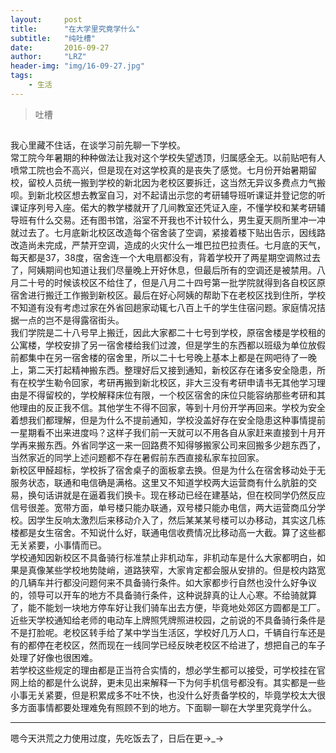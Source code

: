 ```yaml
---
layout:     post
title:      "在大学里究竟学什么"
subtitle:   "纯吐槽"
date:       2016-09-27
author:     "LRZ"
header-img: "img/16-09-27.jpg"
tags:
    - 生活
---
```


> 吐槽

##
我心里藏不住话，在谈学习前先聊一下学校。<br/>
常工院今年暑期的种种做法让我对这个学校失望透顶，归属感全无。以前贴吧有人喷常工院也会不高兴，但是现在对这学校真的是丧失了感觉。七月份开始暑期留校，留校人员统一搬到学校的新北因为老校区要拆迁，这当然无异议多费点力气搬呗。到新北校区想去教室自习，对不起请出示您的考研辅导班听课证并登记您的听课证序列号入座。偌大的教学楼就开了几间教室还凭证入座，不懂学校和某考研辅导班有什么交易。还有图书馆，浴室不开我也不计较什么，男生夏天厕所里冲一冲就过去了。七月底新北校区改造每个宿舍装了空调，紧接着楼下贴出告示，因线路改造尚未完成，严禁开空调，造成的火灾什么一堆巴拉巴拉责任。七月底的天气，每天都是37，38度，宿舍连一个大电扇都没有，背着学校开了两星期空调熬过去了，阿姨期间也知道让我们尽量晚上开好休息，但最后所有的空调还是被禁用。八月二十号的时候该校区不给住了，但是八月二十四号第一批学院就得到各自校区原宿舍进行搬迁工作搬到新校区。最后在好心阿姨的帮助下在老校区找到住所，学校不知道有没有考虑过家在外省回趟家动辄七八百上千的学生住宿问题。家庭情况拮据一点的岂不是得露宿街头。<br/>
我们学院是二十八号早上搬迁，因此大家都二十七号到学校，原宿舍楼是学校租的公寓楼，学校安排了另一宿舍楼给我们过渡，但是学生的东西都以班级为单位放假前都集中在另一宿舍楼的宿舍里，所以二十七号晚上基本上都是在网吧待了一晚上，第二天打起精神搬东西。整理好后又接到通知，新校区存在诸多安全隐患，所有在校学生勒令回家，考研再搬到新北校区，非大三没有考研申请书无其他学习理由是不得留校的，学校解释床位有限，一个校区宿舍的床位只能容纳那些考研和其他理由的反正我不信。其他学生不得不回家，等到十月份开学再回来。学校为安全着想我们都理解，但是为什么不提前通知，学校没盖好存在安全隐患这种事情提前一星期看不出来进度吗？这样子我们前一天就可以不用各自从家赶来直接到十月开学再来搬东西。外省同学这一来一回路费不知得够搬家公司来回搬多少趟东西了，当然家近的同学上述问题都不存在暑假前东西直接私家车拉回家。<br/>
新校区甲醛超标，学校拆了宿舍桌子的面板拿去换。但是为什么在宿舍移动处于无服务状态，联通和电信确是满格。这里又不知道学校两大运营商有什么肮脏的交易，换句话讲就是在逼着我们换卡。现在移动已经在建基站，但在校同学仍然反应信号很差。宽带方面，单号楼只能办联通，双号楼只能办电信，两大运营商瓜分学校。因学生反响太激烈后来移动介入了，然后某某某号楼可以办移动，其实这几栋楼都是女生宿舍。不知说什么好，联通电信收费情况比移动高一大截。算了这些都无关紧要，小事情而已。<br/>
学校通知因新校区不具备骑行标准禁止非机动车，非机动车是什么大家都明白，如果是真像某些学校地势陡峭，道路狭窄，大家肯定都会服从安排的。但是校内路宽的几辆车并行都没问题何来不具备骑行条件。如大家都步行自然也没什么好争议的，领导可以开车的地方不具备骑行条件，这种说辞真的让人心寒。不给骑就算了，能不能划一块地方停车好让我们骑车出去方便，毕竟地处郊区方圆都是工厂。近些天学校通知给老师的电动车上牌照凭牌照进校园，之前说的不具备骑行条件是不是打脸呢。老校区转手给了某中学当生活区，学校好几万人口，千辆自行车还是有的都停在老校区，然而现在一线同学已经反映老校区不给进了，想把自己的车子处理了好像也很困难。<br/>
若学校这些规定的理由都是正当符合实情的，想必学生都可以接受，可学校挂在官网上给的都是什么说辞，更未见出来解释一下为何手机信号都没有。其实都是一些小事无关紧要，但是积累成多不吐不快，也没什么好责备学校的，毕竟学校太大很多方面事情都要处理难免有照顾不到的地方。下面聊一聊在大学里究竟学什么。
<hr>
嗯今天洪荒之力使用过度，先吃饭去了，日后在更→_→